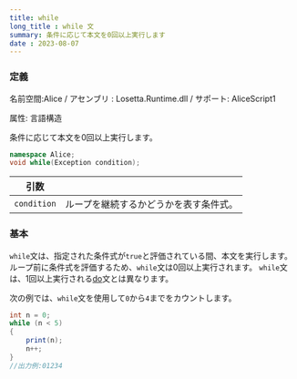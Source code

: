 ```yaml
---
title: while
long_title : while 文
summary: 条件に応じて本文を0回以上実行します
date : 2023-08-07
---
```

### 定義
名前空間:Alice / アセンブリ : Losetta.Runtime.dll / サポート: AliceScript1

属性: 言語構造

条件に応じて本文を0回以上実行します。

```cs title="AliceScript"
namespace Alice;
void while(Exception condition);
```

|引数| |
|-|-|
|`condition`|ループを継続するかどうかを表す条件式。|

### 基本
`while`文は、指定された条件式が`true`と評価されている間、本文を実行します。
ループ前に条件式を評価するため、`while`文は0回以上実行されます。
`while`文は、1回以上実行される[do](./do.md)文とは異なります。

次の例では、`while`文を使用して`0`から`4`までをカウントします。

```cs title="AliceScript"
int n = 0;
while (n < 5)
{
    print(n);
    n++;
}
//出力例:01234
```